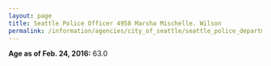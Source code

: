 ```yaml
---
layout: page
title: Seattle Police Officer 4958 Marsha Mischelle. Wilson
permalink: /information/agencies/city_of_seattle/seattle_police_department/copbook/4958/
---
```


**Age as of Feb. 24, 2016:** 63.0
